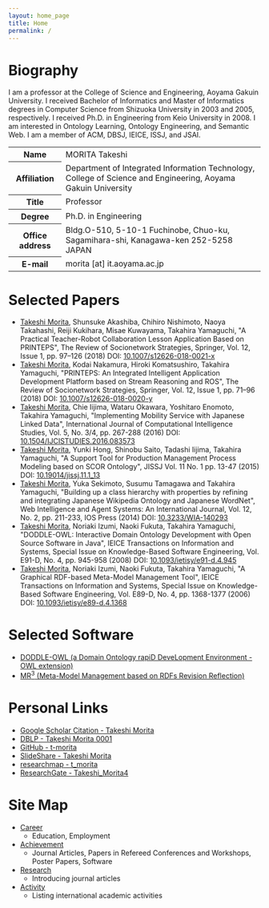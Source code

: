 ```yaml
---
layout: home_page
title: Home
permalink: /
---
```



<h1>Biography</h1>
I am a professor at the College of Science and Engineering, Aoyama Gakuin University. I received Bachelor of Informatics and Master of Informatics degrees in Computer Science from Shizuoka University in 2003 and 2005, respectively. I received Ph.D. in Engineering from Keio University in 2008. I am interested in Ontology Learning, Ontology Engineering, and Semantic Web. I am a member of ACM, DBSJ, IEICE, ISSJ, and JSAI.

<table>
<tr><th>Name</th><td>MORITA Takeshi</td></tr>
<tr><th>Affiliation</th><td>Department of Integrated Information Technology, College of Science and Engineering, Aoyama Gakuin University</td></tr>
<tr><th>Title</th><td>Professor</td></tr>
<tr><th>Degree</th><td>Ph.D. in Engineering</td></tr>
<tr><th>Office address</th><td>Bldg.O-510, 5-10-1 Fuchinobe, Chuo-ku, Sagamihara-shi, Kanagawa-ken 252-5258 JAPAN</td></tr>
<tr><th>E-mail</th><td>morita [at] it.aoyama.ac.jp</td></tr>
</table>

# Selected Papers
* <u>Takeshi Morita</u>, Shunsuke Akashiba, Chihiro Nishimoto, Naoya Takahashi, Reiji Kukihara, Misae Kuwayama, Takahira Yamaguchi, "A Practical Teacher-Robot Collaboration Lesson Application Based on PRINTEPS", The Review of Socionetwork Strategies, Springer, Vol. 12, Issue 1, pp. 97–126 (2018) DOI: [10.1007/s12626-018-0021-x](https://doi.org/10.1007/s12626-018-0021-x)
* <u>Takeshi Morita</u>, Kodai Nakamura, Hiroki Komatsushiro, Takahira Yamaguchi, "PRINTEPS: An Integrated Intelligent Application Development Platform based on Stream Reasoning and ROS", The Review of Socionetwork Strategies, Springer, Vol. 12, Issue 1, pp. 71–96 (2018) DOI: [10.1007/s12626-018-0020-y](https://doi.org/10.1007/s12626-018-0020-y)
* <u>Takeshi Morita</u>, Chie Iijima, Wataru Okawara, Yoshitaro Enomoto, Takahira Yamaguchi, "Implementing Mobility Service with Japanese Linked Data", International Journal of Computational Intelligence Studies, Vol. 5, No. 3/4, pp. 267-288 (2016) DOI: [10.1504/IJCISTUDIES.2016.083573](https://doi.org/10.1504/IJCISTUDIES.2016.083573)
* <u>Takeshi Morita</u>, Yunki Hong, Shinobu Saito, Tadashi Iijima, Takahira Yamaguchi, "A Support Tool for Production Management Process Modeling based on SCOR Ontology", JISSJ Vol. 11 No. 1 pp. 13-47 (2015) DOI: [10.19014/jissj.11.1_13](http://doi.org/10.19014/jissj.11.1_13)
* <u>Takeshi Morita</u>, Yuka Sekimoto, Susumu Tamagawa and Takahira Yamaguchi, "Building up a class hierarchy with properties by refining and integrating Japanese Wikipedia Ontology and Japanese WordNet", Web Intelligence and Agent Systems: An International Journal, Vol. 12, No. 2, pp. 211-233, IOS Press (2014) DOI: [10.3233/WIA-140293](http://dx.doi.org/10.3233/WIA-140293)
* <u>Takeshi Morita</u>, Noriaki Izumi, Naoki Fukuta, Takahira Yamaguchi, "DODDLE-OWL: Interactive Domain Ontology Development with Open Source Software in Java", IEICE Transactions on Information and Systems, Special Issue on Knowledge-Based Software Engineering, Vol. E91-D, No. 4, pp. 945-958 (2008) DOI: [10.1093/ietisy/e91-d.4.945](http://dx.doi.org/10.1093/ietisy/e91-d.4.945)
* <u>Takeshi Morita</u>, Noriaki Izumi, Naoki Fukuta, Takahira Yamaguchi, "A Graphical RDF-based Meta-Model Management Tool", IEICE Transactions on Information and Systems, Special Issue on Knowledge-Based Software Engineering, Vol. E89-D, No. 4, pp. 1368-1377 (2006)  DOI: [10.1093/ietisy/e89-d.4.1368](http://dx.doi.org/10.1093/ietisy/e89-d.4.1368)

# Selected Software
* [DODDLE-OWL (a Domain Ontology rapiD DeveLopment Environment - OWL extension)](https://doddle-owl.github.io/)
* [MR<sup>3</sup> (Meta-Model Management based on RDFs Revision Reflection)](https://mr-3.github.io/)

# Personal Links
* [Google Scholar Citation - Takeshi Morita](https://scholar.google.com/citations?user=YJgqa5AAAAAJ&hl=en)
* [DBLP - Takeshi Morita 0001](https://dblp.uni-trier.de/pers/hd/m/Morita_0001:Takeshi.html)
* [GitHub - t-morita](https://github.com/t-morita)
* [SlideShare - Takeshi Morita](https://www.slideshare.net/takeshimorita)
* [researchmap - t_morita](https://researchmap.jp/t_morita/)
* [ResearchGate - Takeshi_Morita4](https://www.researchgate.net/profile/Takeshi_Morita4)

# Site Map
* [Career](./career.html)
	* Education, Employment
* [Achievement](./achievement.html)
	* Journal Articles, Papers in Refereed Conferences and Workshops, Poster Papers, Software
* [Research](./research.html)
	* Introducing journal articles
* [Activity](./activity.html)
	* Listing international academic activities
